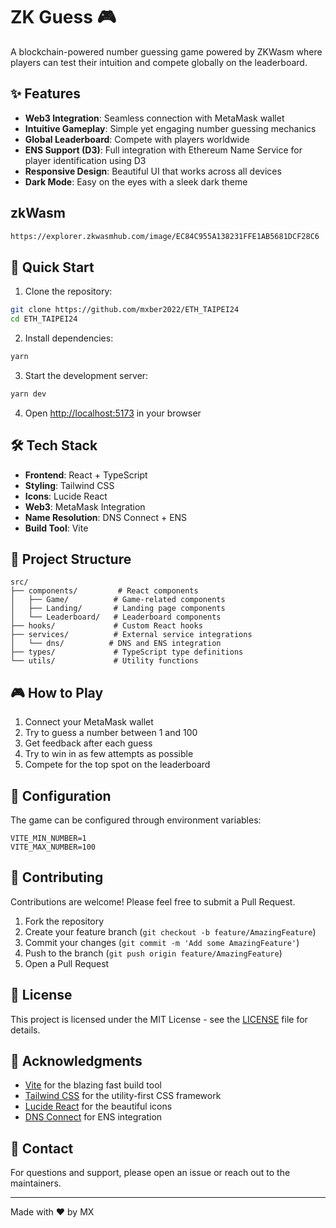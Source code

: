 # ZK Guess 🎮

A blockchain-powered number guessing game powered by ZKWasm where players can test their intuition and compete globally on the leaderboard.

## ✨ Features

- **Web3 Integration**: Seamless connection with MetaMask wallet
- **Intuitive Gameplay**: Simple yet engaging number guessing mechanics
- **Global Leaderboard**: Compete with players worldwide
- **ENS Support (D3)**: Full integration with Ethereum Name Service for player identification using D3
- **Responsive Design**: Beautiful UI that works across all devices
- **Dark Mode**: Easy on the eyes with a sleek dark theme

## zkWasm

```bash
https://explorer.zkwasmhub.com/image/EC84C955A138231FFE1AB5681DCF28C6
```

## 🚀 Quick Start

1. Clone the repository:

```bash
git clone https://github.com/mxber2022/ETH_TAIPEI24
cd ETH_TAIPEI24
```

2. Install dependencies:

```bash
yarn
```

3. Start the development server:

```bash
yarn dev
```

4. Open [http://localhost:5173](http://localhost:5173) in your browser

## 🛠️ Tech Stack

- **Frontend**: React + TypeScript
- **Styling**: Tailwind CSS
- **Icons**: Lucide React
- **Web3**: MetaMask Integration
- **Name Resolution**: DNS Connect + ENS
- **Build Tool**: Vite

## 📁 Project Structure

```
src/
├── components/         # React components
│   ├── Game/          # Game-related components
│   ├── Landing/       # Landing page components
│   └── Leaderboard/   # Leaderboard components
├── hooks/             # Custom React hooks
├── services/          # External service integrations
│   └── dns/          # DNS and ENS integration
├── types/             # TypeScript type definitions
└── utils/             # Utility functions
```

## 🎮 How to Play

1. Connect your MetaMask wallet
2. Try to guess a number between 1 and 100
3. Get feedback after each guess
4. Try to win in as few attempts as possible
5. Compete for the top spot on the leaderboard

## 🔧 Configuration

The game can be configured through environment variables:

```env
VITE_MIN_NUMBER=1
VITE_MAX_NUMBER=100
```

## 🤝 Contributing

Contributions are welcome! Please feel free to submit a Pull Request.

1. Fork the repository
2. Create your feature branch (`git checkout -b feature/AmazingFeature`)
3. Commit your changes (`git commit -m 'Add some AmazingFeature'`)
4. Push to the branch (`git push origin feature/AmazingFeature`)
5. Open a Pull Request

## 📝 License

This project is licensed under the MIT License - see the [LICENSE](LICENSE) file for details.

## 🙏 Acknowledgments

- [Vite](https://vitejs.dev/) for the blazing fast build tool
- [Tailwind CSS](https://tailwindcss.com/) for the utility-first CSS framework
- [Lucide React](https://lucide.dev/) for the beautiful icons
- [DNS Connect](https://github.com/webinterop/dns-connect) for ENS integration

## 📧 Contact

For questions and support, please open an issue or reach out to the maintainers.

---

Made with ❤️ by MX
